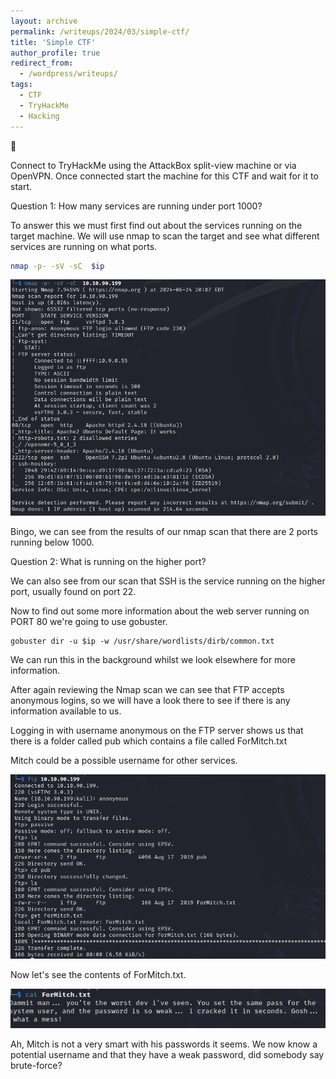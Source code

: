 ```yaml
---
layout: archive
permalink: /writeups/2024/03/simple-ctf/
title: 'Simple CTF'
author_profile: true
redirect_from:
  - /wordpress/writeups/
tags:
  - CTF
  - TryHackMe
  - Hacking
---
```


🚩

Connect to TryHackMe using the AttackBox split-view machine or via OpenVPN. Once connected start the machine for this CTF and
wait for it to start.

Question 1: How many services are running under port 1000?

To answer this we must first find out about the services running on the target machine. We will use nmap to scan the target and see what different services are running on what ports.

```bash
nmap -p- -sV -sC  $ip
```

![](/images/simple-ctf1.png)

Bingo, we can see from the results of our nmap scan that there are 2 ports running below 1000.

Question 2: What is running on the higher port?

We can also see from our scan that SSH is the service running on the higher port, usually found on port 22.

Now to find out some more information about the web server running on PORT 80 we're going to use gobuster.

```
gobuster dir -u $ip -w /usr/share/wordlists/dirb/common.txt
```

We can run this in the background whilst we look elsewhere for more information.

After again reviewing the Nmap scan we can see that FTP accepts anonymous logins, so we will have a look there to see if there
is any information available to us.

Logging in with username anonymous on the FTP server shows us that there is a folder called pub which contains a file called ForMitch.txt

Mitch could be a possible username for other services.

![](/images/simple-ctf2.png)

Now let's see the contents of ForMitch.txt.

![](/images/simple-ctf3.png)

Ah, Mitch is not a very smart with his passwords it seems. We now know a potential username and that they have a weak password,
did somebody say brute-force?
